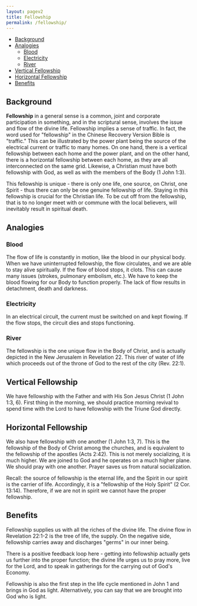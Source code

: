 ```yaml
---
layout: pagev2
title: Fellowship
permalink: /fellowship/
---
```

- [Background](#background)
- [Analogies](#analogies)
  - [Blood](#blood)
  - [Electricity](#electricity)
  - [River](#river)
- [Vertical Fellowship](#vertical-fellowship)
- [Horizontal Fellowship](#horizontal-fellowship)
- [Benefits](#benefits)

## Background

**Fellowship** in a general sense is a common, joint and corporate participation in something, and in the scriptural sense, involves the issue and flow of the divine life. Fellowship implies a sense of traffic. In fact, the word used for "fellowship" in the Chinese Recovery Version Bible is "traffic." This can be illustrated by the power plant being the source of the electrical current or traffic to many homes. On one hand, there is a vertical fellowship between each home and the power plant, and on the other hand, there is a horizontal fellowship between each home, as they are all interconnected on the same grid. Likewise, a Christian must have both fellowship with God, as well as with the members of the Body (1 John 1:3).

This fellowship is unique - there is only one life, one source, on Christ, one Spirit - thus there can only be one genuine fellowship of life. Staying in this fellowship is crucial for the Christian life. To be cut off from the fellowship, that is to no longer meet with or commune with the local believers, will inevitably result in spiritual death.

## Analogies

### Blood

The flow of life is constantly in motion, like the blood in our physical body. When we have uninterrupted fellowship, the flow circulates, and we are able to stay alive spiritually.
If the flow of blood stops, it clots. This can cause many issues (strokes, pulmonary embolism, etc.). We have to keep the blood flowing for our Body to function properly. The lack of flow results in detachment, death and darkness.

### Electricity

In an electrical circuit, the current must be switched on and kept flowing. If the flow stops, the circuit dies and stops functioning.

### River

The fellowship is the one unique flow in the Body of Christ, and is actually depicted in the New Jerusalem in Revelation 22. This river of water of life which proceeds out of the throne of God to the rest of the city (Rev. 22:1).

## Vertical Fellowship

We have fellowship with the Father and with His Son Jesus Christ (1 John 1:3, 6). First thing in the morning, we should practice morning revival to spend time with the Lord to have fellowship with the Triune God directly.

## Horizontal Fellowship

We also have fellowship with one another (1 John 1:3, 7). This is the fellowship of the Body of Christ among the churches, and is equivalent to the fellowship of the apostles (Acts 2:42). This is not merely socializing, it is much higher. We are joined to God and he operates on a much higher plane. We should pray with one another. Prayer saves us from natural socialization.

Recall: the source of fellowship is the eternal life, and the Spirit in our spirit is the carrier of life. Accordingly, it is a "fellowship of the Holy Spirit" (2 Cor. 13:14). Therefore, if we are not in spirit we cannot have the proper fellowship. 

## Benefits

Fellowship supplies us with all the riches of the divine life. The divine flow in Revelation 22:1-2 is the tree of life, the supply. On the negative side, fellowship carries away and discharges "germs" in our inner being. 

There is a positive feedback loop here - getting into fellowship actually gets us further into the proper function; the divine life urges us to pray more, live for the Lord, and to speak in gatherings for the carrying out of God's Economy.

Fellowship is also the first step in the life cycle mentioned in John 1 and brings in God as light. Alternatively, you can say that we are brought into God who is light.





